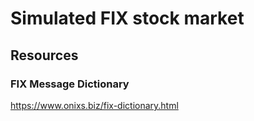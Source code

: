 # Simulated FIX stock market




## Resources

### FIX Message Dictionary
https://www.onixs.biz/fix-dictionary.html
